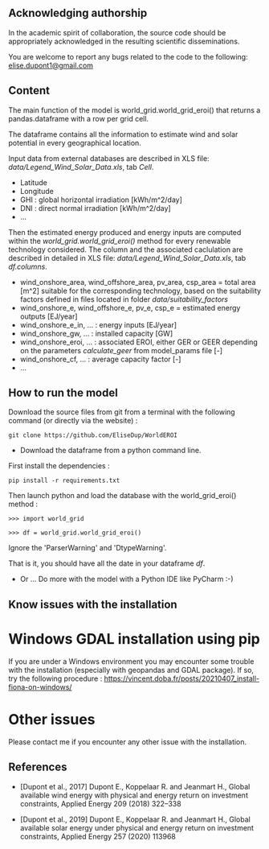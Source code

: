 ## Acknowledging authorship
In the academic spirit of collaboration, the source code should be appropriately acknowledged in the resulting scientific disseminations.

You are welcome to report any bugs related to the code to the following:
 elise.dupont1@gmail.com

## Content
The main function of the model is world_grid.world_grid_eroi() that returns a pandas.dataframe with a row per grid cell.

The dataframe contains all the information to estimate wind and solar potential in every geographical location.

Input data from external databases are described in XLS file: *data/Legend_Wind_Solar_Data.xls*, tab *Cell*.
* Latitude
* Longitude
* GHI : global horizontal irradiation [kWh/m^2/day]
* DNI : direct normal irradiation [kWh/m^2/day]
* ...

Then the estimated energy produced and energy inputs are computed within the *world_grid.world_grid_eroi()* method for every renewable technology considered.
The column and the associated caclulation are described in detailed in XLS file: *data/Legend_Wind_Solar_Data.xls*, tab *df.columns*.
* wind_onshore_area, wind_offshore_area, pv_area, csp_area = total area [m^2] suitable for the corresponding technology, based on the suitability factors defined in files located in folder *data/suitability_factors*
* wind_onshore_e, wind_offshore_e, pv_e, csp_e = estimated energy outputs [EJ/year]
* wind_onshore_e_in, ... : energy inputs [EJ/year]
* wind_onshore_gw, ... : installed capacity [GW]
* wind_onshore_eroi, ... : associated EROI, either GER or GEER depending on the parameters *calculate_geer* from model_params file [-]
* wind_onshore_cf, ... : average capacity factor [-]
* ...

## How to run the model
Download the source files from git from a terminal with the following command (or directly via the website) :

`git clone https://github.com/EliseDup/WorldEROI`

* Download the dataframe from a python command line. 

First install the dependencies :
  
`pip install -r requirements.txt`

Then launch python and load the database with the world_grid_eroi() method :

`>>> import world_grid`

`>>> df = world_grid.world_grid_eroi()`


Ignore the 'ParserWarning' and 'DtypeWarning'.

That is it, you should have all the date in your dataframe *df*.


* Or ... Do more with the model with a Python IDE like PyCharm :-)

## Know issues with the installation
# Windows GDAL installation using pip
If you are under a Windows environment you may encounter some trouble with the installation (especially with geopandas and GDAL package).
If so, try the following procedure : https://vincent.doba.fr/posts/20210407_install-fiona-on-windows/
# Other issues
Please contact me if you encounter any other issue with the installation.

## References
* [Dupont et al., 2017] Dupont E., Koppelaar R. and Jeanmart H., Global available wind energy with physical and energy return on investment constraints, Applied Energy 209 (2018) 322–338

* [Dupont et al., 2019] Dupont E., Koppelaar R. and Jeanmart H., Global available solar energy under physical and energy
return on investment constraints, Applied Energy 257 (2020) 113968